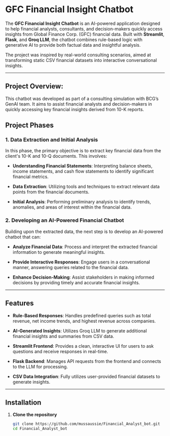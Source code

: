 # GFC Financial Insight Chatbot

The **GFC Financial Insight Chatbot** is an AI-powered application designed to help financial analysts, consultants, and decision-makers quickly access insights from Global Finance Corp. (GFC) financial data. Built with **Streamlit**, **Flask**, and **Groq LLM**, the chatbot combines rule-based logic with generative AI to provide both factual data and insightful analysis.

The project was inspired by real-world consulting scenarios, aimed at transforming static CSV financial datasets into interactive conversational insights.

---

## Project Overview:
This chatbot was developed as part of a consulting simulation with BCG’s GenAI team. It aims to assist financial analysts and decision-makers in quickly accessing key financial insights derived from 10-K reports.


## Project Phases

### 1. Data Extraction and Initial Analysis

In this phase, the primary objective is to extract key financial data from the client's 10-K and 10-Q documents. This involves:

- **Understanding Financial Statements**: Interpreting balance sheets, income statements, and cash flow statements to identify significant financial metrics.
  
- **Data Extraction**: Utilizing tools and techniques to extract relevant data points from the financial documents.

- **Initial Analysis**: Performing preliminary analysis to identify trends, anomalies, and areas of interest within the financial data.

### 2. Developing an AI-Powered Financial Chatbot

Building upon the extracted data, the next step is to develop an AI-powered chatbot that can:

- **Analyze Financial Data**: Process and interpret the extracted financial information to generate meaningful insights.

- **Provide Interactive Responses**: Engage users in a conversational manner, answering queries related to the financial data.

- **Enhance Decision-Making**: Assist stakeholders in making informed decisions by providing timely and accurate financial insights.

---

## Features

- **Rule-Based Responses**: Handles predefined queries such as total revenue, net income trends, and highest revenue across companies.

- **AI-Generated Insights**: Utilizes Groq LLM to generate additional financial insights and summaries from CSV data.

- **Streamlit Frontend**: Provides a clean, interactive UI for users to ask questions and receive responses in real-time.

- **Flask Backend**: Manages API requests from the frontend and connects to the LLM for processing.

- **CSV Data Integration**: Fully utilizes user-provided financial datasets to generate insights.

---

## Installation

1. **Clone the repository**

   ```bash
   git clone https://github.com/mussaussie/Financial_Analyst_bot.git
   cd Financial_Analyst_bot
